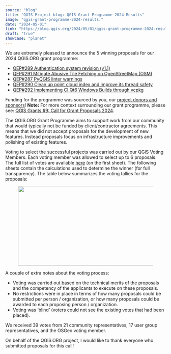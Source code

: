 ```yaml
---
source: "blog"
title: "QGIS Project blog: QGIS Grant Programme 2024 Results"
image: "qgis-grant-programme-2024-results."
date: "2024-05-01"
link: "https://blog.qgis.org/2024/05/01/qgis-grant-programme-2024-results/"
draft: "true"
showcase: "planet"
---
```


<p>We are extremely pleased to announce the 5 winning proposals for our 2024 QGIS.ORG grant programme:</p>



<ul>
<li><a href="https://github.com/qgis/QGIS-Enhancement-Proposals/issues/289">QEP#289 Authentication system revision (v1.1)</a></li>



<li><a href="https://github.com/qgis/QGIS-Enhancement-Proposals/issues/291">QEP#291 Mitigate Abusive Tile Fetching on OpenStreetMap (OSM)</a></li>



<li><a href="https://github.com/qgis/QGIS-Enhancement-Proposals/issues/287">QEP#287 PyQGIS linter warnings</a></li>



<li><a href="https://github.com/qgis/QGIS-Enhancement-Proposals/issues/290">QEP#290 Clean up point cloud index and improve its thread safety</a></li>



<li><a href="https://github.com/qgis/QGIS-Enhancement-Proposals/issues/292">QEP#292 Implementing CI Qt6 Windows Builds through vcpkg</a></li>
</ul>



<p>Funding for the programme was sourced by you, our <a href="https://www.qgis.org/en/site/about/sponsorship.html">project donors and sponsors</a>! <strong>Note:</strong> For more context surrounding our grant programme, please see: <a href="https://blog.qgis.org/2024/02/15/qgis-grants-9-call-for-grant-proposals-2024/">QGIS Grants #9: Call for Grant Proposals 2024</a>.</p>



<p>The QGIS.ORG Grant Programme aims to support work from our community that would typically not be funded by client/contractor agreements. This means that we did not accept proposals for the development of new features. Instead proposals focus on infrastructure improvements and polishing of existing features.<span id="more-1420"></span></p>



<p>Voting to select the successful projects was carried out by our QGIS Voting Members. Each voting member was allowed to select up to 6 proposals. The full list of votes are available <a href="https://docs.google.com/spreadsheets/d/1em_TLEIIJH-6QmSNNHy82guwZZXsfsZI8oMuAfUJryU/edit?usp=sharing">here</a> (on the first sheet). The following sheets contain the calculations used to determine the winner (for full transparency). The table below summarizes the voting tallies for the proposals:</p>



<figure class="wp-block-image size-large"><a href="https://qgisblog.files.wordpress.com/2024/05/image.png"><img alt="" class="wp-image-2840" height="250" src="https://qgisblog.files.wordpress.com/2024/05/image.png?w=847" width="847" /></a></figure>



<p>A couple of extra notes about the voting process:</p>



<ul>
<li>Voting was carried out based on the technical merits of the proposals and the competency of the applicants to execute on these proposals.</li>



<li>No restrictions were in place in terms of how many proposals could be submitted per person / organization, or how many proposals could be awarded to each proposing person / organization.</li>



<li>Voting was ‘blind’ (voters could not see the existing votes that had been placed).</li>
</ul>



<p>We received 39 votes from 21 community representatives, 17 user group representatives, and the OSGeo voting member.</p>



<p>On behalf of the QGIS.ORG project, I would like to thank everyone who submitted proposals for this call!</p>
